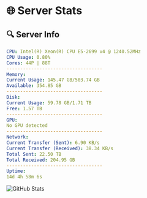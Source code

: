 # 🌐 Server Stats
## 🔍 Server Info
```yaml
CPU: Intel(R) Xeon(R) CPU E5-2699 v4 @ 1240.52MHz
CPU Usage: 0.80%
Cores: 44P | 88T
-----------------------------------
Memory:
Current Usage: 145.47 GB/503.74 GB
Available: 354.85 GB
-----------------------------------
Disk:
Current Usage: 59.78 GB/1.71 TB
Free: 1.57 TB
-----------------------------------
GPU:
No GPU detected
-----------------------------------
Network:
Current Transfer (Sent): 6.90 KB/s
Current Transfer (Received): 38.34 KB/s
Total Sent: 22.50 TB
Total Received: 204.95 GB
-----------------------------------
Uptime:
14d 4h 58m 6s
```
![GitHub Stats](https://img.shields.io/badge/Updated-2025-03-22_02:20:55-blue)